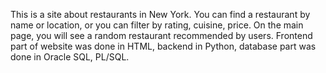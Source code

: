 This is a site about restaurants in New York. You can find a restaurant by name or location, or you can filter by rating, cuisine, price. On the main page, you will see a random restaurant recommended by users. 
Frontend part of website was done in HTML, backend in Python, database part was done in Oracle SQL, PL/SQL.
